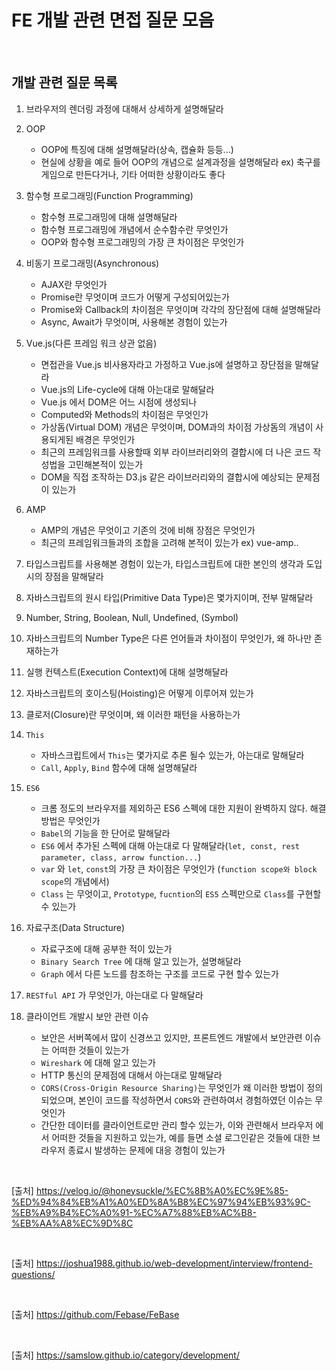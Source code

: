 # FE 개발 관련 면접 질문 모음

<br>

## 개발 관련 질문 목록

1. 브라우저의 렌더링 과정에 대해서 상세하게 설명해달라

2. OOP

   - OOP에 특징에 대해 설명해달라(상속, 캡슐화 등등...)
   - 현실에 상황을 예로 들어 OOP의 개념으로 설계과정을 설명해달라 ex) 축구를 게임으로 만든다거나, 기타 어떠한 상황이라도 좋다

3. 함수형 프로그래밍(Function Programming)

   - 함수형 프로그래밍에 대해 설명해달라
   - 함수형 프로그래밍에 개념에서 순수함수란 무엇인가
   - OOP와 함수형 프로그래밍의 가장 큰 차이점은 무엇인가

4. 비동기 프로그래밍(Asynchronous)
   - AJAX란 무엇인가
   - Promise란 무엇이며 코드가 어떻게 구성되어있는가
   - Promise와 Callback의 차이점은 무엇이며 각각의 장단점에 대해 설명해달라
   - Async, Await가 무엇이며, 사용해본 경험이 있는가
5. Vue.js(다른 프레임 워크 상관 없음)
   - 면접관을 Vue.js 비사용자라고 가정하고 Vue.js에 설명하고 장단점을 말해달라
   - Vue.js의 Life-cycle에 대해 아는대로 말해달라
   - Vue.js 에서 DOM은 어느 시점에 생성되나
   - Computed와 Methods의 차이점은 무엇인가
   - 가상돔(Virtual DOM) 개념은 무엇이며, DOM과의 차이점 가상돔의 개념이 사용되게된 배경은 무엇인가
   - 최근의 프레임워크를 사용할때 외부 라이브러리와의 결합시에 더 나은 코드 작성법을 고민해본적이 있는가
   - DOM을 직접 조작하는 D3.js 같은 라이브러리와의 결합시에 예상되는 문제점이 있는가
6. AMP
   - AMP의 개념은 무엇이고 기존의 것에 비해 장점은 무엇인가
   - 최근의 프레임워크들과의 조합을 고려해 본적이 있는가 ex) vue-amp..
7. 타입스크립트를 사용해본 경험이 있는가, 타입스크립트에 대한 본인의 생각과 도입시의 장점을 말해달라
8. 자바스크립트의 원시 타입(Primitive Data Type)은 몇가지이며, 전부 말해달라
9. Number, String, Boolean, Null, Undefined, (Symbol)
10. 자바스크립트의 Number Type은 다른 언어들과 차이점이 무엇인가, 왜 하나만 존재하는가
11. 실행 컨텍스트(Execution Context)에 대해 설명해달라
12. 자바스크립트의 호이스팅(Hoisting)은 어떻게 이루어져 있는가
13. 클로저(Closure)란 무엇이며, 왜 이러한 패턴을 사용하는가
14. `This`
    - 자바스크립트에서 `This`는 몇가지로 추론 될수 있는가, 아는대로 말해달라
    - `Call`, `Apply`, `Bind` 함수에 대해 설명해달라
15. `ES6`
    - 크롬 정도의 브라우저를 제외하곤 ES6 스펙에 대한 지원이 완벽하지 않다. 해결방법은 무엇인가
    - `Babel`의 기능을 한 단어로 말해달라
    - `ES6` 에서 추가된 스펙에 대해 아는대로 다 말해달라(`let, const, rest parameter, class, arrow function...`)
    - `var` 와 `let`, `const`의 가장 큰 차이점은 무엇인가 (`function scope와 block scope`의 개념에서)
    - `Class` 는 무엇이고, `Prototype`, `fucntion`의 `ES5` 스펙만으로 `Class`를 구현할수 있는가
16. 자료구조(Data Structure)
    - 자료구조에 대해 공부한 적이 있는가
    - `Binary Search Tree` 에 대해 알고 있는가, 설명해달라
    - `Graph` 에서 다른 노드를 참조하는 구조를 코드로 구현 할수 있는가
17. `RESTful API` 가 무엇인가, 아는대로 다 말해달라
18. 클라이언트 개발시 보안 관련 이슈
    - 보안은 서버쪽에서 많이 신경쓰고 있지만, 프론트엔드 개발에서 보안관련 이슈는 어떠한 것들이 있는가
    - `Wireshark` 에 대해 알고 있는가
    - HTTP 통신의 문제점에 대해서 아는대로 말해달라
    - `CORS(Cross-Origin Resource Sharing)`는 무엇인가 왜 이러한 방법이 정의 되었으며, 본인이 코드를 작성하면서 `CORS`와 관련하여서 경험하였던 이슈는 무엇인가
    - 간단한 데이터를 클라이언트로만 관리 할수 있는가, 이와 관련해서 브라우저 에서 어떠한 것들을 지원하고 있는가, 예를 들면 소셜 로그인같은 것들에 대한 브라우저 종료시 발생하는 문제에 대응 경험이 있는가

<br>

[출처]
https://velog.io/@honeysuckle/%EC%8B%A0%EC%9E%85-%ED%94%84%EB%A1%A0%ED%8A%B8%EC%97%94%EB%93%9C-%EB%A9%B4%EC%A0%91-%EC%A7%88%EB%AC%B8-%EB%AA%A8%EC%9D%8C

<br>

[출처]
https://joshua1988.github.io/web-development/interview/frontend-questions/

<br>

[출처]
https://github.com/Febase/FeBase

<br>

[출처]
https://samslow.github.io/category/development/
